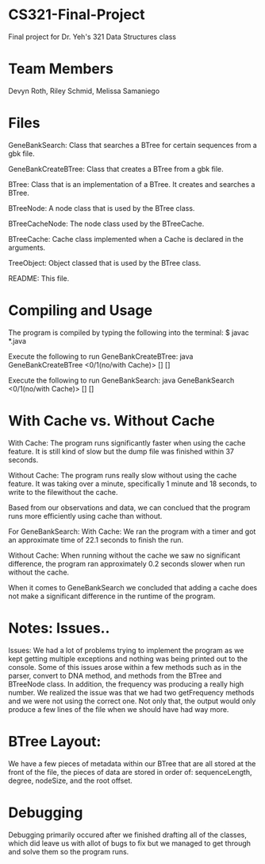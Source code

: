 # CS321-Final-Project
Final project for Dr. Yeh's 321 Data Structures class

# Team Members
Devyn Roth, Riley Schmid, Melissa Samaniego

# Files
GeneBankSearch: Class that searches a BTree for certain sequences from a gbk file.

GeneBankCreateBTree: Class that creates a BTree from a gbk file.

BTree: Class that is an implementation of a BTree. It creates and searches a BTree.

BTreeNode: A node class that is used by the BTree class.

BTreeCacheNode: The node class used by the BTreeCache.

BTreeCache: Cache class implemented when a Cache is declared in the arguments.

TreeObject: Object classed that is used by the BTree class.

README: This file.

# Compiling and Usage 
The program is compiled by typing the following into the terminal: $ javac *.java

Execute the following to run GeneBankCreateBTree: java GeneBankCreateBTree <0/1(no/with Cache)> <degree> <gbk file> <sequence length>
[<cache size>] [<debug level>]
  
Execute the following to run GeneBankSearch: java GeneBankSearch <0/1(no/with Cache)> <btree file> <query file> [<cache size>]
[<debug level>]
  
# With Cache vs. Without Cache
With Cache:
The program runs significantly faster when using the cache feature. It is still kind of slow but the dump file was finished within 37 seconds. 

Without Cache:
The program runs really slow without using the cache feature. It was taking over a minute, specifically 1 minute and 18 seconds, to write to the filewithout the cache. 

Based from our observations and data, we can conclued that the program runs more efficiently using cache than without.

For GeneBankSearch:
With Cache: We ran the program with a timer and got an approximate time of 22.1 seconds to finish the run.

Without Cache: When running without the cache we saw no significant difference, the program ran approximately 0.2 seconds slower when run without the cache.

When it comes to GeneBankSearch we concluded that adding a cache does not make a significant difference in the runtime of the program.
  
# Notes: Issues..
Issues:
We had a lot of problems trying to implement the program as we kept getting multiple exceptions and nothing was being printed out to the console. Some of this issues arose within a few methods such as in the parser, convert to DNA method, and methods from the BTree and BTreeNode class. In addition, the frequency was producing a really high number. We realized the issue was that we had two getFrequency methods and we were not using the correct one. Not only that, the output would only produce a few lines of the file when we should have had way more. 

# BTree Layout:
We have a few pieces of metadata within our BTree that are all stored at the front of the file, the pieces of data are stored in order of: sequenceLength, degree, nodeSize, and the root offset.

# Debugging
Debugging primarily occured after we finished drafting all of the classes, which did leave us with allot of bugs to fix but we managed to get through and solve them so the program runs.
